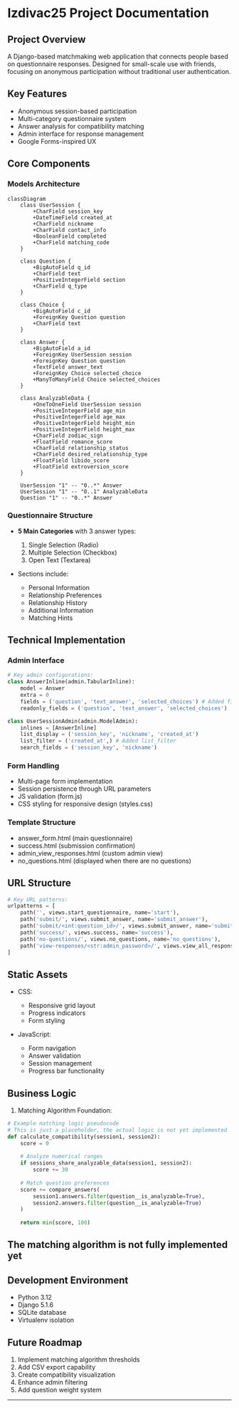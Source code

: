# Izdivac25 Project Documentation

## Project Overview

A Django-based matchmaking web application that connects people based on questionnaire responses. Designed for small-scale use with friends, focusing on anonymous participation without traditional user authentication.

## Key Features

- Anonymous session-based participation
- Multi-category questionnaire system
- Answer analysis for compatibility matching
- Admin interface for response management
- Google Forms-inspired UX

## Core Components

### Models Architecture

```mermaid
classDiagram
    class UserSession {
        +CharField session_key
        +DateTimeField created_at
        +CharField nickname
        +CharField contact_info
        +BooleanField completed
        +CharField matching_code
    }
    
    class Question {
        +BigAutoField q_id
        +CharField text
        +PositiveIntegerField section
        +CharField q_type
    }
    
    class Choice {
        +BigAutoField c_id
        +ForeignKey Question question
        +CharField text
    }

    class Answer {
        +BigAutoField a_id
        +ForeignKey UserSession session
        +ForeignKey Question question
        +TextField answer_text
        +ForeignKey Choice selected_choice
        +ManyToManyField Choice selected_choices
    }
    
    class AnalyzableData {
        +OneToOneField UserSession session
        +PositiveIntegerField age_min
        +PositiveIntegerField age_max
        +PositiveIntegerField height_min
        +PositiveIntegerField height_max
        +CharField zodiac_sign
        +FloatField romance_score
        +CharField relationship_status
        +CharField desired_relationship_type
        +FloatField libido_score
        +FloatField extroversion_score
    }
    
    UserSession "1" -- "0..*" Answer
    UserSession "1" -- "0..1" AnalyzableData
    Question "1" -- "0..*" Answer
```

### Questionnaire Structure

- **5 Main Categories** with 3 answer types:
  1. Single Selection (Radio)
  2. Multiple Selection (Checkbox)
  3. Open Text (Textarea)

- Sections include:
  - Personal Information
  - Relationship Preferences
  - Relationship History
  - Additional Information
  - Matching Hints

## Technical Implementation

### Admin Interface

```python
# Key admin configurations:
class AnswerInline(admin.TabularInline):
    model = Answer
    extra = 0
    fields = ('question', 'text_answer', 'selected_choices') # Added fields to display
    readonly_fields = ('question', 'text_answer', 'selected_choices')

class UserSessionAdmin(admin.ModelAdmin):
    inlines = [AnswerInline]
    list_display = ('session_key', 'nickname', 'created_at')
    list_filter = ('created_at',) # Added list_filter
    search_fields = ('session_key', 'nickname')
```

### Form Handling

- Multi-page form implementation
- Session persistence through URL parameters
- JS validation (form.js)
- CSS styling for responsive design (styles.css)

### Template Structure

- answer_form.html (main questionnaire)
- success.html (submission confirmation)
- admin_view_responses.html (custom admin view)
- no_questions.html (displayed when there are no questions)

## URL Structure

```python
# Key URL patterns:
urlpatterns = [
    path('', views.start_questionnaire, name='start'),
    path('submit/', views.submit_answer, name='submit_answer'),
    path('submit/<int:question_id>/', views.submit_answer, name='submit_answer'),
    path('success/', views.success, name='success'),
    path('no-questions/', views.no_questions, name='no_questions'),
    path('view-responses/<str:admin_password>/', views.view_all_responses, name='view_responses'),
]
```

## Static Assets

- CSS:
  - Responsive grid layout
  - Progress indicators
  - Form styling
  
- JavaScript:
  - Form navigation
  - Answer validation
  - Session management
  - Progress bar functionality

## Business Logic

1. Matching Algorithm Foundation:

```python
# Example matching logic pseudocode
# This is just a placeholder, the actual logic is not yet implemented
def calculate_compatibility(session1, session2):
    score = 0
    
    # Analyze numerical ranges
    if sessions_share_analyzable_data(session1, session2):
        score += 30
        
    # Match question preferences
    score += compare_answers(
        session1.answers.filter(question__is_analyzable=True),
        session2.answers.filter(question__is_analyzable=True)
    )
    
    return min(score, 100)
```

## The matching algorithm is not fully implemented yet

## Development Environment

- Python 3.12
- Django 5.1.6
- SQLite database
- Virtualenv isolation

## Future Roadmap

1. Implement matching algorithm thresholds
2. Add CSV export capability
3. Create compatibility visualization
4. Enhance admin filtering
5. Add question weight system

****
